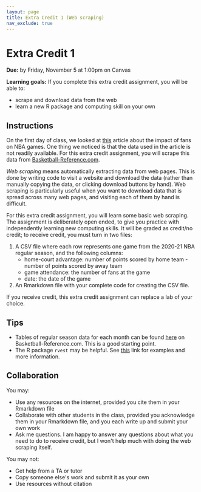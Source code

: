 ```yaml
---
layout: page
title: Extra Credit 1 (Web scraping)
nav_exclude: true
---
```


# Extra Credit 1

**Due:** by Friday, November 5 at 1:00pm on Canvas

**Learning goals:** If you complete this extra credit assignment, you will be able to: 
* scrape and download data from the web
* learn a new R package and computing skill on your own

## Instructions

On the first day of class, we looked at [this](https://fivethirtyeight.com/features/after-this-weird-nba-season-we-have-a-better-idea-of-how-much-fans-matter/) article about the impact of fans on NBA games. One thing we noticed is that the data used in the article is not readily available. For this extra credit assignment, you will scrape this data from [Basketball-Reference.com](https://www.basketball-reference.com/).

*Web scraping* means automatically extracting data from web pages. This is done by writing code to visit a website and download the data (rather than manually copying the data, or clicking download buttons by hand). Web scraping is particularly useful when you want to download data that is spread across many web pages, and visiting each of them by hand is difficult. 

For this extra credit assignment, you will learn some basic web scraping. The assignment is deliberately open ended, to give you practice with independently learning new computing skills. It will be graded as credit/no credit; to receive credit, you must turn in two files:
1. A CSV file where each row represents one game from the 2020-21 NBA regular season, and the following columns:
    * home-court advantage: number of points scored by home team - number of points scored by away team
    * game attendance: the number of fans at the game
    * date: the date of the game
2. An Rmarkdown file with your complete code for creating the CSV file.

If you receive credit, this extra credit assignment can replace a lab of your choice.

## Tips
* Tables of regular season data for each month can be found [here](https://www.basketball-reference.com/leagues/NBA_2021_games.html?sr&utm_source=direct&utm_medium=Share&utm_campaign=ShareTool#schedule) on Basketball-Reference.com. This is a good starting point.
* The R package `rvest` may be helpful. See [this](https://rvest.tidyverse.org/) link for examples and more information.

## Collaboration
You may:
* Use any resources on the internet, provided you cite them in your Rmarkdown file
* Collaborate with other students in the class, provided you acknowledge them in your Rmarkdown file, and you each write up and submit your own work
* Ask me questions. I am happy to answer any questions about what you need to do to receive credit, but I won't help much with doing the web scraping itself.

You may not:
* Get help from a TA or tutor
* Copy someone else's work and submit it as your own
* Use resources without citation